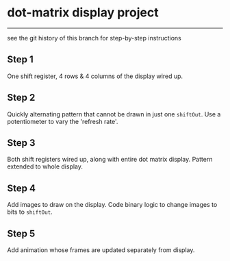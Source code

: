 # dot-matrix display project

---

see the git history of this branch for step-by-step instructions



## Step 1
One shift register, 4 rows & 4 columns of the display wired up.

## Step 2
Quickly alternating pattern that cannot be drawn in just one `shiftOut`.
Use a potentiometer to vary the 'refresh rate'.

## Step 3
Both shift registers wired up, along with entire dot matrix display.
Pattern extended to whole display.

## Step 4
Add images to draw on the display.
Code binary logic to change images to bits to `shiftOut`.

## Step 5
Add animation whose frames are updated separately from display.
